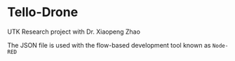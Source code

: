 # Tello-Drone
UTK Research project with Dr. Xiaopeng Zhao

The JSON file is used with the flow-based development tool known as ```Node-RED```
